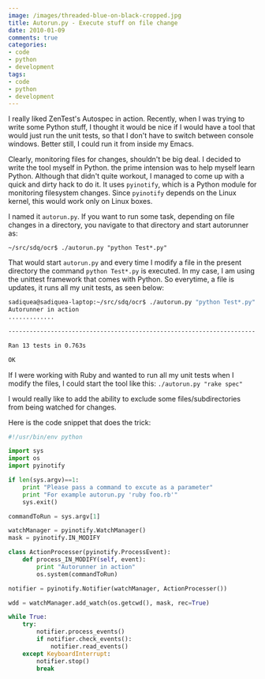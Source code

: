 ```yaml
---
image: /images/threaded-blue-on-black-cropped.jpg
title: Autorun.py - Execute stuff on file change
date: 2010-01-09
comments: true
categories:
- code
- python
- development
tags:
- code
- python
- development
---
```

I really liked ZenTest's Autospec in action. Recently, when I was trying to write some Python stuff, I thought it would be nice if I would have a tool that would just run the unit tests, so that I don't have to switch between console windows. Better still, I could run it from inside my Emacs.

Clearly, monitoring files for changes, shouldn't be big deal. I decided to write the tool myself in Python. the prime intension was to help myself learn Python. Although that didn't quite workout, I managed to come up with a quick and dirty hack to do it. It uses `pyinotify`, which is a Python module for monitoring filesystem changes. Since `pyinotify` depends on the Linux kernel, this would work only on Linux boxes.

I named it `autorun.py`. If you want to run some task, depending on file changes in a directory, you navigate to that directory and start autorunner as:

`~/src/sdq/ocr$ ./autorun.py "python Test*.py"`

That would start `autorun.py` and every time I modify a file in the present directory the command  `python Test*.py` is executed. In my case, I am using the unittest framework that comes with Python. So everytime, a file is updates, it runs all my unit tests, as seen below:

```bash
sadiquea@sadiquea-laptop:~/src/sdq/ocr$ ./autorun.py "python Test*.py"
Autorunner in action
.............

----------------------------------------------------------------------

Ran 13 tests in 0.763s

OK
```

If I were working with Ruby and wanted to run all my unit tests when I modify the files, I could start the tool like this: `./autorun.py "rake spec"`

I would really like to add the ability to exclude some files/subdirectories from being watched for changes.

Here is the code snippet that does the trick:

```python
#!/usr/bin/env python

import sys
import os
import pyinotify

if len(sys.argv)==1:
    print "Please pass a command to excute as a parameter"
    print "For example autorun.py 'ruby foo.rb'"
    sys.exit()

commandToRun = sys.argv[1]

watchManager = pyinotify.WatchManager()
mask = pyinotify.IN_MODIFY

class ActionProcesser(pyinotify.ProcessEvent):
    def process_IN_MODIFY(self, event):
        print "Autorunner in action"
        os.system(commandToRun)

notifier = pyinotify.Notifier(watchManager, ActionProcesser())

wdd = watchManager.add_watch(os.getcwd(), mask, rec=True)

while True:
    try:
        notifier.process_events()
        if notifier.check_events():
            notifier.read_events()
    except KeyboardInterrupt:
        notifier.stop()
        break

```
